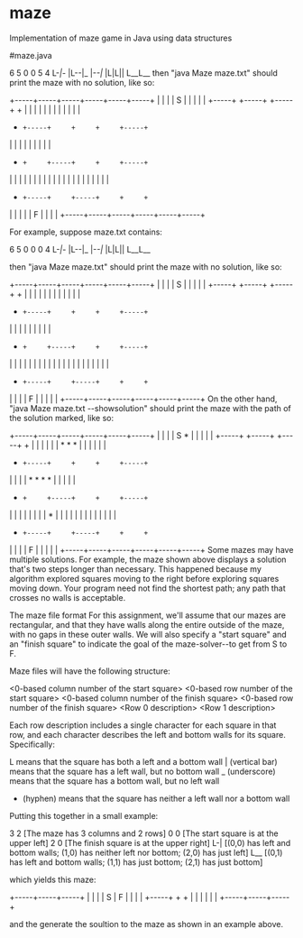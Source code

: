 # maze
Implementation of maze game in Java using data structures

#maze.java

6 5
0 0
5 4
L-_|_-
|L--|_
|-_-|_
|L|L||
L__L__
then "java Maze maze.txt" should print the maze with no solution, like so:

+-----+-----+-----+-----+-----+-----+
|                 |                 |
|  S              |                 |
|                 |                 |
+-----+     +-----+     +-----+     +
|     |                 |           |
|     |                 |           |
|     |                 |           |
+     +-----+     +     +     +-----+
|                       |           |
|                       |           |
|                       |           |
+     +     +-----+     +     +-----+
|     |     |     |     |     |     |
|     |     |     |     |     |     |
|     |     |     |     |     |     |
+     +-----+     +-----+     +     +
|                 |                 |
|                 |              F  |
|                 |                 |
+-----+-----+-----+-----+-----+-----+

For example, suppose maze.txt contains:

6 5
0 0
0 4
L-_|_-
|L--|_
|-_-|_
|L|L||
L__L__

then "java Maze maze.txt" should print the maze with no solution, like so:

+-----+-----+-----+-----+-----+-----+
|                 |                 |
|  S              |                 |
|                 |                 |
+-----+     +-----+     +-----+     +
|     |                 |           |
|     |                 |           |
|     |                 |           |
+     +-----+     +     +     +-----+
|                       |           |
|                       |           |
|                       |           |
+     +     +-----+     +     +-----+
|     |     |     |     |     |     |
|     |     |     |     |     |     |
|     |     |     |     |     |     |
+     +-----+     +-----+     +     +
|                 |                 |
|  F              |                 |
|                 |                 |
+-----+-----+-----+-----+-----+-----+
On the other hand, "java Maze maze.txt --showsolution" should print the maze with the path of the solution marked, like so:

+-----+-----+-----+-----+-----+-----+
|                 |                 |
|  S     *        |                 |
|                 |                 |
+-----+     +-----+     +-----+     +
|     |                 |           |
|     |  *     *     *  |           |
|     |                 |           |
+     +-----+     +     +     +-----+
|                       |           |
|  *     *     *     *  |           |
|                       |           |
+     +     +-----+     +     +-----+
|     |     |     |     |     |     |
|  *  |     |     |     |     |     |
|     |     |     |     |     |     |
+     +-----+     +-----+     +     +
|                 |                 |
|  F              |                 |
|                 |                 |
+-----+-----+-----+-----+-----+-----+
Some mazes may have multiple solutions. For example, the maze shown above displays a solution that's two steps longer than necessary. 
This happened because my algorithm explored squares moving to the right before exploring squares moving down. Your program need not 
find the shortest path; any path that crosses no walls is acceptable.

The maze file format
For this assignment, we'll assume that our mazes are rectangular, and that they have walls along the entire outside of the maze, 
with no gaps in these outer walls. We will also specify a "start square" and an "finish square" to indicate the goal of the 
maze-solver--to get from S to F.

Maze files will have the following structure:

<Number of columns> <Number of rows>
<0-based column number of the start square> <0-based row number of the start square> 
<0-based column number of the finish square> <0-based row number of the finish square> 
<Row 0 description>
<Row 1 description>

Each row description includes a single character for each square in that row, and each character describes the left and bottom walls 
for its square. Specifically:

L means that the square has both a left and a bottom wall
| (vertical bar) means that the square has a left wall, but no bottom wall
_ (underscore) means that the square has a bottom wall, but no left wall
- (hyphen) means that the square has neither a left wall nor a bottom wall

Putting this together in a small example:

3 2     [The maze has 3 columns and 2 rows]
0 0     [The start square is at the upper left]
2 0     [The finish square is at the upper right]
L-|     [(0,0) has left and bottom walls; (1,0) has neither left nor bottom; (2,0) has just left]
L__     [(0,1) has left and bottom walls; (1,1) has just bottom; (2,1) has just bottom]

which yields this maze:

+-----+-----+-----+
|           |     |
|  S        |  F  |
|           |     |
+-----+     +     +
|                 |
|                 |
|                 |
+-----+-----+-----+

and the generate the soultion to the maze as shown in an example above.
